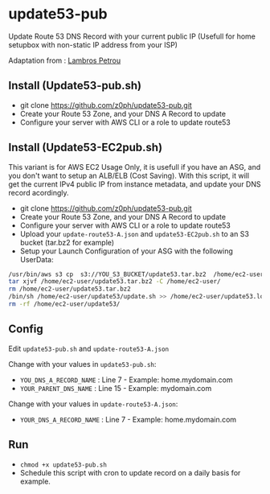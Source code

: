 # update53-pub
Update Route 53 DNS Record with your current public IP (Usefull for home setupbox with non-static IP address from your ISP)

Adaptation from : [Lambros Petrou](https://www.lambrospetrou.com/articles/aws-update-route53-recordset-diy-load-balancer/)

## Install (Update53-pub.sh)

- git clone https://github.com/z0ph/update53-pub.git
- Create your Route 53 Zone, and your DNS A Record to update
- Configure your server with AWS CLI or a role to update route53

## Install (Update53-EC2pub.sh)

This variant is for AWS EC2 Usage Only, it is usefull if you have an ASG, and you don't want to setup an ALB/ELB (Cost Saving).
With this script, it will get the current IPv4 public IP from instance metadata, and update your DNS record acordingly.

- git clone https://github.com/z0ph/update53-pub.git
- Create your Route 53 Zone, and your DNS A Record to update
- Configure your server with AWS CLI or a role to update route53
- Upload your `update-route53-A.json` and `update53-EC2pub.sh` to an S3 bucket (tar.bz2 for example)
- Setup your Launch Configuration of your ASG with the following UserData:

``` bash
/usr/bin/aws s3 cp  s3://YOU_S3_BUCKET/update53.tar.bz2  /home/ec2-user/
tar xjvf /home/ec2-user/update53.tar.bz2 -C /home/ec2-user/
rm /home/ec2-user/update53.tar.bz2
/bin/sh /home/ec2-user/update53/update.sh >> /home/ec2-user/update53.log
rm -rf /home/ec2-user/update53/
```

## Config

Edit `update53-pub.sh` and `update-route53-A.json`

Change with your values in `update53-pub.sh`: 

- `YOU_DNS_A_RECORD_NAME` : Line 7 - Example: home.mydomain.com
- `YOUR_PARENT_DNS_NAME` : Line 15 - Example: mydomain.com

Change with your values in `update-route53-A.json`:

- `YOUR_DNS_A_RECORD_NAME` : Line 7 - Example: home.mydomain.com

## Run

- `chmod +x update53-pub.sh`
- Schedule this script with cron to update record on a daily basis for example.
